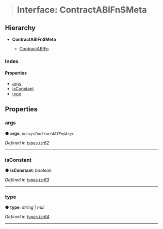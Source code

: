 > # Interface: ContractABIFn$Meta

## Hierarchy

* **ContractABIFn$Meta**

  * [ContractABIFn](_types_.contractabifn.md)

### Index

#### Properties

* [args](_types_.contractabifn_meta.md#args)
* [isConstant](_types_.contractabifn_meta.md#isconstant)
* [type](_types_.contractabifn_meta.md#type)

## Properties

###  args

● **args**: *`Array<ContractABIFn$Arg>`*

*Defined in [types.ts:62](https://github.com/polkadot-js/api/blob/b517613/packages/api-contract/src/types.ts#L62)*

___

###  isConstant

● **isConstant**: *boolean*

*Defined in [types.ts:63](https://github.com/polkadot-js/api/blob/b517613/packages/api-contract/src/types.ts#L63)*

___

###  type

● **type**: *string | null*

*Defined in [types.ts:64](https://github.com/polkadot-js/api/blob/b517613/packages/api-contract/src/types.ts#L64)*

___